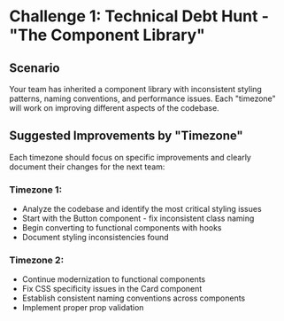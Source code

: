# Challenge 1: Technical Debt Hunt - "The Component Library"
## Scenario
Your team has inherited a component library with inconsistent styling patterns, naming conventions, and performance issues. Each "timezone" will work on improving different aspects of the codebase.

## Suggested Improvements by "Timezone"
Each timezone should focus on specific improvements and clearly document their changes for the next team:

### Timezone 1:
- Analyze the codebase and identify the most critical styling issues
- Start with the Button component - fix inconsistent class naming
- Begin converting to functional components with hooks
- Document styling inconsistencies found

### Timezone 2:
- Continue modernization to functional components
- Fix CSS specificity issues in the Card component
- Establish consistent naming conventions across components
- Implement proper prop validation